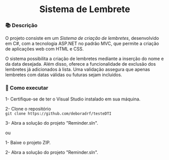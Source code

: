 <h1 align="center">Sistema de Lembrete</h1>

### 📚 Descrição
O projeto consiste em um *Sistema de criação de lembretes*, desenvolvido em C#, com a tecnologia ASP.NET no padrão MVC, que permite a criação de aplicações web com HTML e CSS.

O sistema possibilita a criação de lembretes mediante a inserção do nome e da data desejada. Além disso, oferece a funcionalidade de exclusão dos lembretes já adicionados à lista. Uma validação assegura que apenas lembretes com datas válidas ou futuras sejam incluídos.

### 📁 Como executar
1- Certifique-se de ter o Visual Studio instalado em sua máquina.

2- Clone o repositório <br>
`git clone https://github.com/deboradrf/testeDTI`

3- Abra a solução do projeto "Reminder.sln".

ou

1- Baixe o projeto ZIP.

2- Abra a solução do projeto "Reminder.sln".
